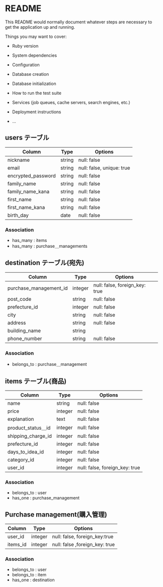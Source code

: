 # README

This README would normally document whatever steps are necessary to get the
application up and running.

Things you may want to cover:

* Ruby version

* System dependencies

* Configuration

* Database creation

* Database initialization

* How to run the test suite

* Services (job queues, cache servers, search engines, etc.)

* Deployment instructions

* ...

## users テーブル

| Column   | Type   | Options     |
| -------- | ------ | ----------- |
| nickname  | string | null: false    |
| email    | string | null: false, unique: true   |
| encrypted_password | string | null: false   |
|family_name | string | null: false   |
|family_name_kana   | string | null: false   |
|first_name  | string | null: false  |
|first_name_kana    | string | null: false   |
|birth_day   | date   | null: false   |

### Association
- has_many : items
- has_many : purchase＿managements



## destination テーブル(宛先)

| Column   | Type   | Options     |
| -------- | ------ | ----------- |
| purchase_management_id |integer | null: false, foreign_key: true |
|post_code  | string | null: false   |
|prefecture_id | integer | null: false  |
|city       | string | null: false    |
|address    | string | null: false    |
|building_name   | string |           |
|phone_number    | string | null: false |

### Association
- belongs_to : purchase＿management




## items  テーブル(商品)

| Column   | Type   | Options     |
| -------- | ------ | ----------- |
| name     | string | null: false   |
| price     | integer | null: false   |
| explanation| text | null: false   |
| product_status＿id   | integer| null: false    |
| shipping_charge_id  | integer | null: false |
| prefecture_id| integer | null: false  |
| days_to_idea_id| integer | null: false |
| category_id    | integer | null: false   |
|user_id       | integer| null: false, foreign_key: true|

### Association
- belongs_to : user
- has_one : purchase_management



## Purchase management(購入管理)

| Column   | Type   | Options     |
| -------- | ------ | ----------- |
| user_id | integer | null: false, foreign_key:true| 
| items_id| integer | null: false ,foreign_key: true   |

### Association

- belongs_to : user
- belongs_to : item
- has_one : destination





